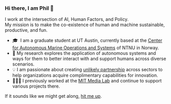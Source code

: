 ### Hi there, I am Phil 👋

I work at the intersection of AI, Human Factors, and Policy.  
My mission is to make the co-existence of human and machine sustainable, productive, and fun.

- 🎓  I am a graduate student at UT Austin, currently based at the [Center for Autonomous Marine Operations and Systems](https://www.ntnu.edu/amos) of NTNU in Norway.
- 🔬  My research explores the application of autonomous systems and ways for them to better interact with and support humans across diverse scenarios. 
- 💡  I am passionate about creating [unlikely partnership](https://www.media.mit.edu/events/city-robotics-hackathon/) across sectors to help organizations acquire complimentary capabilities for innovation.
- 🧑🏽‍🔬  I previously worked at the [MIT Media Lab](https://www.media.mit.edu/people/ptinn/projects/) and continue to support various projects there.

If it sounds like we might get along, [hit me up](mailto:ptinn@mit.edu). 
